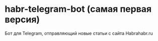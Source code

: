 # habr-telegram-bot (самая первая версия)
Бот для Telegram, отправляющий новые статьи с сайта Habrahabr.ru

